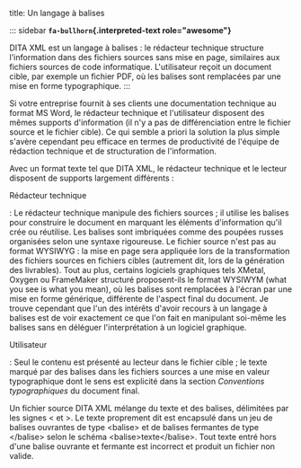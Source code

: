 title: Un langage à balises

::: sidebar
**`fa-bullhorn`{.interpreted-text role="awesome"}**

DITA XML est un langage à balises : le rédacteur technique structure
l\'information dans des fichiers sources sans mise en page, similaires
aux fichiers sources de code informatique. L\'utilisateur reçoit un
document cible, par exemple un fichier PDF, où les balises sont
remplacées par une mise en forme typographique.
:::

Si votre entreprise fournit à ses clients une documentation technique au
format MS Word, le rédacteur technique et l\'utilisateur disposent des
mêmes supports d\'information (il n\'y a pas de différenciation entre le
fichier source et le fichier cible). Ce qui semble a priori la solution
la plus simple s\'avère cependant peu efficace en termes de productivité
de l\'équipe de rédaction technique et de structuration de
l\'information.

Avec un format texte tel que DITA XML, le rédacteur technique et le
lecteur disposent de supports largement différents :

Rédacteur technique

:   Le rédacteur technique manipule des fichiers sources ; il utilise
    les balises pour construire le document en marquant les éléments
    d\'information qu\'il crée ou réutilise. Les balises sont imbriquées
    comme des poupées russes organisées selon une syntaxe rigoureuse. Le
    fichier source n\'est pas au format WYSIWYG : la mise en page sera
    appliquée lors de la transformation des fichiers sources en fichiers
    cibles (autrement dit, lors de la génération des livrables). Tout au
    plus, certains logiciels graphiques tels XMetal, Oxygen ou
    FrameMaker structuré proposent-ils le format WYSIWYM (what you see
    is what you mean), où les balises sont remplacées à l\'écran par une
    mise en forme générique, différente de l\'aspect final du document.
    Je trouve cependant que l\'un des intérêts d\'avoir recours à un
    langage à balises est de voir exactement ce que l\'on fait en
    manipulant soi-même les balises sans en déléguer l\'interprétation à
    un logiciel graphique.

Utilisateur

:   Seul le contenu est présenté au lecteur dans le fichier cible ; le
    texte marqué par des balises dans les fichiers sources a une mise en
    valeur typographique dont le sens est explicité dans la section
    *Conventions typographiques* du document final.

Un fichier source DITA XML mélange du texte et des balises, délimitées
par les signes \< et \>. Le texte proprement dit est encapsulé dans un
jeu de balises ouvrantes de type \<balise\> et de balises fermantes de
type \</balise\> selon le schéma \<balise\>texte\</balise\>. Tout texte
entré hors d\'une balise ouvrante et fermante est incorrect et produit
un fichier non valide.

